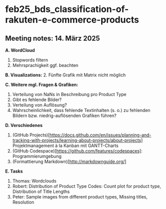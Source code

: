 # feb25_bds_classification-of-rakuten-e-commerce-products

## Meeting notes: 14. März 2025

**A. WordCloud**
1. Stopwords filtern
2. Mehrsprachigkeit ggf. beachten

**B. Visualizations:**
2. Fünfte Grafik mit Matrix nicht möglich

**C. Weitere mgl. Fragen & Grafiken:**
1. Verteilung von NaNs in Beschreibung pro Product Type
2. Gibt es fehlende Bilder?
3. Verteilung von Auflösung?
4. Wahrscheinlichkeit, dass fehlende Textinhalten (s. o.) zu fehlenden Bildern bzw. niedrig-auflösenden Grafiken führen?

**D. Verschiedenes**
1. (GitHub Projects)[https://docs.github.com/en/issues/planning-and-tracking-with-projects/learning-about-projects/about-projects] Projektmanagement à la Kanban mit GANTT-Charts
2. (GitHub Codespace)[https://github.com/features/codespaces]: Programmierumgebung
3. (Formattierung Markdown)[http://markdownguide.org/]

**E. Tasks**
1. Thomas: Wordclouds
2. Robert: Distribution of Product Type Codes: Count plot for product type, Distribution of Title Lengths
3. Peter: Sample images from different product types, Missing titles, Resolution
